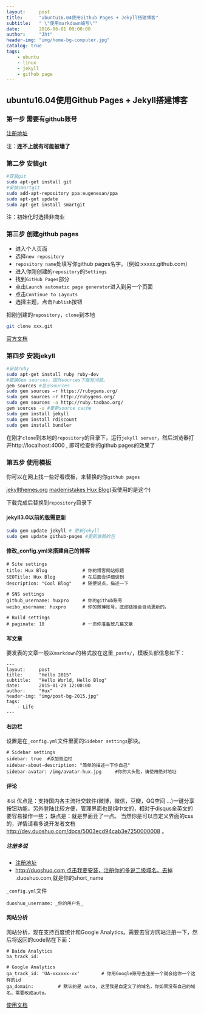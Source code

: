 ```yaml
---
layout:     post
title:      "ubuntu16.04使用Github Pages + Jekyll搭建博客"
subtitle:   " \"使用markdown编写\""
date:       2016-06-01 00:00:00
author:     "Jht"
header-img: "img/home-bg-computer.jpg"
catalog: true
tags:
    - ubuntu
    - linux
    - jekyll
    - github page
---
```


##  ubuntu16.04使用Github Pages + Jekyll搭建博客

### 第一步 需要有github账号

[注册地址](https://github.com/)

 注：**连不上就有可能被墙了**
 

### 第二步 安装git

```bash
#安装git
sudo apt-get install git 
#安装smartgit
sudo add-apt-repository ppa:eugenesan/ppa
sudo apt-get update
sudo apt-get install smartgit

```

注：初始化时选择非商业

### 第三步 创建github pages

- 进入个人页面
- 选择`new repository`
- `repository name`处填写你github pages名字。（例如:xxxxx.github.com）
- 进入你刚创建的`repository`的`Settings`
- 找到`GitHub Pages`部分
- 点击`Launch automatic page generator`进入到另一个页面
- 点击`Continue to Layouts`
- 选择主题，点击`Publish`按钮

把刚创建的`repository`，`clone`到本地

```bash
git clone xxx.git
```

[官方文档](https://pages.github.com/)


### 第四步 安装jekyll

```bash
#安装ruby
sudo apt-get install ruby ruby-dev
#更换Gem sources，国外sources下载有问题。
gem sources #显示sources
sudo gem sources –r https://rubygems.org/
sudo gem sources –r http://rubygems.org/
sudo gem sources -a http://ruby.taobao.org/
gem sources -u #更新source cache
sudo gem install jekyll
sudo gem install rdiscount
sudo gem install bundler
```


在刚才`clone`到本地的`repository`的目录下，运行`jekyll server`，然后浏览器打开http://localhost:4000 , 即可检查你的github pages的效果了


### 第五步 使用模板

你可以在网上找一些好看模板，来替换的你`github pages`

[jekyllthemes.org](http://jekyllthemes.org/)
[mademistakes ](https://mademistakes.com/work/jekyll-themes/)
[Hux Blog](https://github.com/Huxpro/huxpro.github.io)(我使用的是这个)

下载完成后替换到`repository`目录下


#### jekyll3.0以前的版需更新

```bash
sudo gem update jekyll # 更新jekyll
sudo gem update github-pages #更新依赖的包
```
#### 修改_config.yml来搭建自己的博客

```
# Site settings
title: Hux Blog             # 你的博客网站标题
SEOTitle: Hux Blog          # 在后面会详细谈到
description: "Cool Blog"    # 随便说点，描述一下

# SNS settings      
github_username: huxpro     # 你的github账号
weibo_username: huxpro      # 你的微博账号，底部链接会自动更新的。

# Build settings
# paginate: 10              # 一页你准备放几篇文章
```

#### 写文章

要发表的文章一般以`markdown`的格式放在这里`_posts/`，模板头部信息如下：

```
---
layout:     post
title:      "Hello 2015"
subtitle:   "Hello World, Hello Blog"
date:       2015-01-29 12:00:00
author:     "Hux"
header-img: "img/post-bg-2015.jpg"
tags:
    - Life
---
```

#### 右边栏

设置是在`_config.yml`文件里面的`Sidebar settings`那块。

```
# Sidebar settings
sidebar: true  #添加侧边栏
sidebar-about-description: "简单的描述一下你自己"
sidebar-avatar: /img/avatar-hux.jpg     #你的大头贴，请使用绝对地址
```
#### 评论

`多说`
优点是：支持国内各主流社交软件(微博，微信，豆瓣，QQ空间 ...)一键分享按钮功能，另外登陆比较方便，管理界面也是纯中文的，相对于disqus全英文的要容易操作一些；
缺点是：就是界面丑了一点。 当然你是可以自定义界面的css的，详情请看多说开发者文档 http://dev.duoshuo.com/docs/5003ecd94cab3e7250000008 。

##### 注册多说

- [注册地址](http://duoshuo.com/)
- http://duoshuo.com,点击我要安装，注册你的多说二级域名。去掉 .duoshuo.com,就是你的short_name

`_config.yml`文件

```
duoshuo_username: _你的用户名_
```

#### 网站分析

网站分析，现在支持百度统计和Google Analytics。需要去官方网站注册一下，然后将返回的code贴在下面：

```
# Baidu Analytics
ba_track_id: 

# Google Analytics
ga_track_id: 'UA-xxxxxx-xx'        # 你用Google账号去注册一个就会给你一个这样的id
ga_domain:         # 默认的是 auto, 这里我是自定义了的域名，你如果没有自己的域名，需要改成auto。
```

[使用文档](https://github.com/Huxpro/huxpro.github.io/blob/master/README.zh.md)

